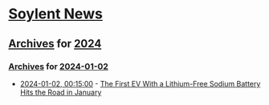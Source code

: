# [Soylent News](../../../README.md)

## [Archives](../../index.md) for [2024](../index.md)

### [Archives](../../index.md) for [2024-01-02](index.md)

* [2024-01-02, 00:15:00](https://soylentnews.org/article.pl?sid=23/12/31/2116237&from=rss) - [The First EV With a Lithium-Free Sodium Battery Hits the Road in January](https://soylentnews.org/article.pl?sid=23/12/31/2116237&from=rss)
